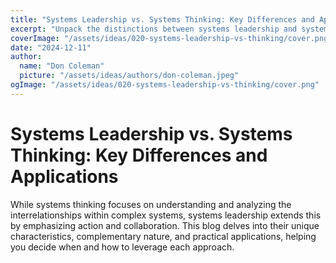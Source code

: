 ```yaml
---
title: "Systems Leadership vs. Systems Thinking: Key Differences and Applications"
excerpt: "Unpack the distinctions between systems leadership and systems thinking to better understand their roles in addressing complexity."
coverImage: "/assets/ideas/020-systems-leadership-vs-thinking/cover.png"
date: "2024-12-11"
author:
  name: "Don Coleman"
  picture: "/assets/ideas/authors/don-coleman.jpeg"
ogImage: "/assets/ideas/020-systems-leadership-vs-thinking/cover.png"
---
```


# Systems Leadership vs. Systems Thinking: Key Differences and Applications

While systems thinking focuses on understanding and analyzing the interrelationships within complex systems, systems leadership extends this by emphasizing action and collaboration. This blog delves into their unique characteristics, complementary nature, and practical applications, helping you decide when and how to leverage each approach.

